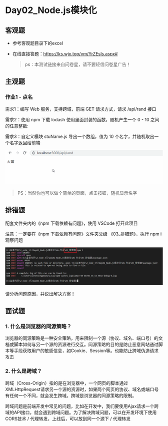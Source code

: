 # Day02_Node.js模块化

## 客观题

* 参考客观题目录下的excel

* 在线直接答题：https://ks.wjx.top/vm/YrZEsls.aspx# 

  > ps：本测试链接来自问卷星，请不要轻信问卷星广告！



## 主观题

### 作业1 - 点名

需求1：编写 Web 服务，支持跨域，前端 GET 请求方式，请求 /api/rand 接口

需求2：使用 npm 下载 lodash 使用里面封装的函数，随机产生一个 0 - 10 之间的任意整数:

需求3：自定义模块 stuName.js 导出一个数组，值为 10 个名字，并随机取出一个名字返回给前端

![build](02_work_assets/build.gif)

> PS：当然你也可以做个简单的页面，点击按钮，随机显示名字



## 排错题

配套文件夹内的《npm 下载依赖有问题》，使用 VSCode 打开此项目

注意：一定要在《npm 下载依赖有问题》文件夹父级 《03_排错题》，执行 npm i 观察问题

![image-20230401115612127](02_work_assets/image-20230401115612127.png)

请分析问题原因，并说出解决方案！



## 面试题

### 1. 什么是浏览器的同源策略？

浏览器的同源策略是一种安全策略，用来限制一个源（协议、域名、端口号）的文档或脚本如何与另一个源的资源进行交互。同源策略的目的是防止恶意网站通过脚本等手段获取用户的敏感信息，如Cookie、Session等。也能防止跨域伪造请求攻击

### 2. 什么是跨域？

跨域（Cross-Origin）指的是在浏览器中，一个网页的脚本通过XMLHttpRequest请求另一个源的资源时，如果两个网页的协议、域名或端口号有任何一个不同，就会发生跨域。跨域是浏览器的同源策略的限制。

跨域问题是前端开发中常见的问题，比如在开发中，我们要使用Ajax请求一个跨域的API接口，就会遇到跨域问题。为了解决跨域问题，可以在开发环境下使用CORS技术 / 代理转发，上线后，可以放到同一个源下 / 代理转发



